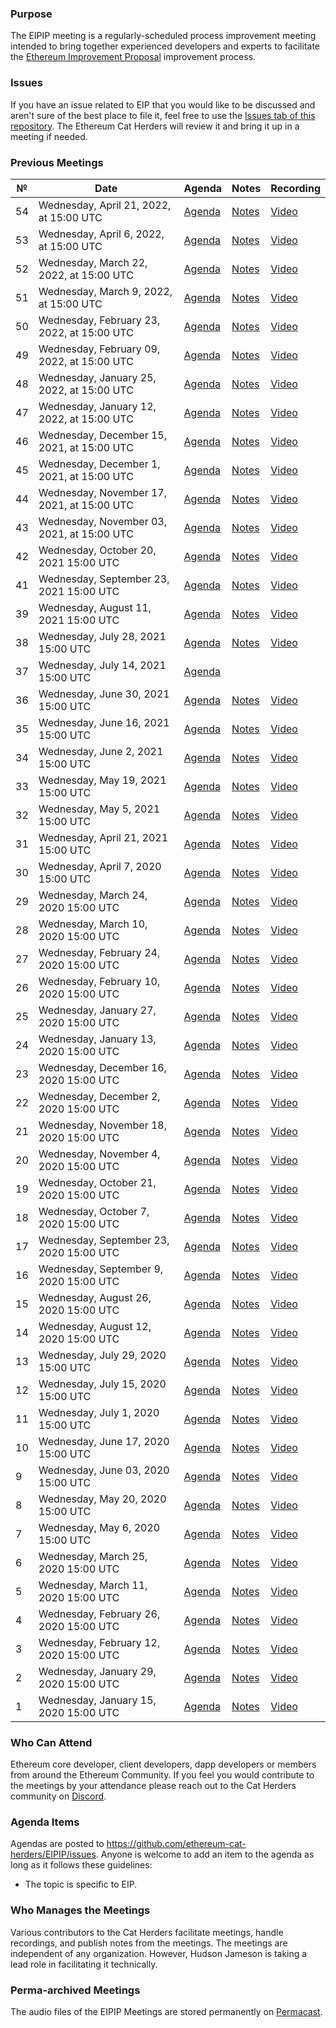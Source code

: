 ### Purpose
The EIPIP meeting is a regularly-scheduled process improvement meeting intended to bring together experienced developers and experts to facilitate the [Ethereum Improvement Proposal](https://github.com/ethereum/EIPs) improvement process.

### Issues
If you have an issue related to EIP that you would like to be discussed and aren't sure of the best place to file it, feel free to use the [Issues tab of this repository](https://github.com/ethereum-cat-herders/EIPIP/issues). The Ethereum Cat Herders will review it and bring it up in a meeting if needed.  

### Previous Meetings

 №  | Date                             | Agenda         | Notes          | Recording            |
--- | -------------------------------- | -------------- | -------------- | -------------------- |
 54 | Wednesday, April 21, 2022, at 15:00 UTC | [Agenda](https://github.com/ethereum-cat-herders/EIPIP/issues/125)    | [Notes](All%20EIPIP%20Meetings/Meeting%20054.md) | [Video](https://www.youtube.com/watch?v=4hii6hcYL3M&) |
53 | Wednesday, April 6, 2022, at 15:00 UTC | [Agenda](https://github.com/ethereum-cat-herders/EIPIP/issues/118)    | [Notes](All%20EIPIP%20Meetings/Meeting%20053.md) | [Video](https://www.youtube.com/watch?v=5VbbS-3MQss) |
  52 | Wednesday, March 22, 2022, at 15:00 UTC | [Agenda](https://github.com/ethereum-cat-herders/EIPIP/issues/116)    | [Notes](All%20EIPIP%20Meetings/Meeting%20052.md) | [Video](https://youtu.be/Wm8uYrAHAyE) |
  51 | Wednesday, March 9, 2022, at 15:00 UTC | [Agenda](https://github.com/ethereum-cat-herders/EIPIP/issues/112)    | [Notes](https://github.com/ethereum-cat-herders/EIPIP/commit/86b458f9ba8c11b2528cb1da1d7743d9d6ee8e91) | [Video](https://www.youtube.com/watch?v=GkL99zdY2_8&list=PL4cwHXAawZxpLrRIkDlBjDUUrGgF91pQw) |
  50 | Wednesday, February 23, 2022, at 15:00 UTC | [Agenda](https://github.com/ethereum-cat-herders/EIPIP/issues/110)    | [Notes](All%20EIPIP%20Meetings/Meeting%20050.md) | [Video](https://youtu.be/htwlb08kueg) |
  49 | Wednesday, February 09, 2022, at 15:00 UTC | [Agenda](https://github.com/ethereum-cat-herders/EIPIP/issues/107)    | [Notes](All%20EIPIP%20Meetings/Meeting%20049.md) | [Video](https://youtu.be/ATlQApSKDeM) |
  48 | Wednesday, January 25, 2022, at 15:00 UTC | [Agenda](https://github.com/ethereum-cat-herders/EIPIP/issues/105)    | [Notes](All%20EIPIP%20Meetings/Meeting%20048.md) | [Video](https://youtu.be/0oW6n9yuwoU) |
  47 | Wednesday, January 12, 2022, at 15:00 UTC | [Agenda](https://github.com/ethereum-cat-herders/EIPIP/issues/101)    | [Notes](All%20EIPIP%20Meetings/Meeting%20047.md) | [Video](https://www.youtube.com/watch?v=66fO36vzGUY) |
  46 | Wednesday, December 15, 2021, at 15:00 UTC | [Agenda](https://github.com/ethereum-cat-herders/EIPIP/issues/98)    | [Notes](All%20EIPIP%20Meetings/Meeting%20046.md) | [Video](https://www.youtube.com/watch?v=xEuy8b5cJjU&t=644s) |
  45 | Wednesday, December 1, 2021, at 15:00 UTC | [Agenda](https://github.com/ethereum-cat-herders/EIPIP/issues/95)    | [Notes](All%20EIPIP%20Meetings/Meeting%20045.md) | [Video](https://www.youtube.com/watch?v=cJXWOu5aefs) |
  44 | Wednesday, November 17, 2021, at 15:00 UTC | [Agenda](https://github.com/ethereum-cat-herders/EIPIP/issues/91)    | [Notes](All%20EIPIP%20Meetings/Meeting%20044.md) | [Video](https://youtu.be/e1fTsIMa4bE) |
  43 | Wednesday, November 03, 2021, at 15:00 UTC | [Agenda](https://github.com/ethereum-cat-herders/EIPIP/issues/90)    | [Notes](All%20EIPIP%20Meetings/Meeting%20043.md) | [Video](https://youtu.be/EV7plRxP0A4) |
  42 | Wednesday, October 20, 2021 15:00 UTC | [Agenda](https://github.com/ethereum-cat-herders/EIPIP/issues/87)    | [Notes](All%20EIPIP%20Meetings/Meeting%20042.md) | [Video](https://youtu.be/7FXF-dRVgj0) |
  41 | Wednesday, September 23, 2021 15:00 UTC | [Agenda](https://github.com/ethereum-cat-herders/EIPIP/issues/85)    | [Notes](All%20EIPIP%20Meetings/Meeting%20041.md) | [Video](https://youtu.be/54j6VK6ska0) |
  39 | Wednesday, August 11, 2021 15:00 UTC | [Agenda](https://github.com/ethereum-cat-herders/EIPIP/issues/82)    | [Notes](All%20EIPIP%20Meetings/Meeting%20039.md) | [Video](https://youtu.be/eo90AIGv3jw) |
  38 | Wednesday, July 28, 2021 15:00 UTC | [Agenda](https://github.com/ethereum-cat-herders/EIPIP/issues/79)    | [Notes](All%20EIPIP%20Meetings/Meeting%20038.md) | [Video](https://youtu.be/0zHXZhxs7IA) |
  37 | Wednesday, July 14, 2021 15:00 UTC | [Agenda](https://github.com/ethereum-cat-herders/EIPIP/issues/78)    | | |
  36 | Wednesday, June 30, 2021 15:00 UTC | [Agenda](https://github.com/ethereum-cat-herders/EIPIP/issues/75)    | [Notes](All%20EIPIP%20Meetings/Meeting%20036.md) | [Video](https://youtu.be/VgsK8xnrL3U) |
  35 | Wednesday, June 16, 2021 15:00 UTC | [Agenda](https://github.com/ethereum-cat-herders/EIPIP/issues/72)    | [Notes](All%20EIPIP%20Meetings/Meeting%20035.md) | [Video](https://youtu.be/VgsK8xnrL3U) |
  34 | Wednesday, June 2, 2021 15:00 UTC | [Agenda](https://github.com/ethereum-cat-herders/EIPIP/issues/70)    | [Notes](All%20EIPIP%20Meetings/Meeting%20034.md) | [Video](https://youtu.be/7pPyXnlAAjs) |
  33 | Wednesday, May 19, 2021 15:00 UTC | [Agenda](https://github.com/ethereum-cat-herders/EIPIP/issues/69)    | [Notes](All%20EIPIP%20Meetings/Meeting%20033.md) | [Video](https://youtu.be/BJ7X3csL9vc) |
  32 | Wednesday, May 5, 2021 15:00 UTC | [Agenda](https://github.com/ethereum-cat-herders/EIPIP/issues/67)    | [Notes](All%20EIPIP%20Meetings/Meeting%20032.md) | [Video](https://youtu.be/cHmjk4tn7GI) |
  31 | Wednesday, April 21, 2021 15:00 UTC | [Agenda](https://github.com/ethereum-cat-herders/EIPIP/issues/65)    | [Notes](All%20EIPIP%20Meetings/Meeting%20031.md) | [Video](https://www.youtube.com/watch?v=n1E1dreOMFE) |
  30 | Wednesday, April 7, 2020 15:00 UTC | [Agenda](https://github.com/ethereum-cat-herders/EIPIP/issues62)    | [Notes](All%20EIPIP%20Meetings/Meeting%20030.md) | [Video](https://www.youtube.com/watch?v=FdCeXxok2Fw) |
  29 | Wednesday, March 24, 2020 15:00 UTC | [Agenda](https://github.com/ethereum-cat-herders/EIPIP/issues/57)    | [Notes](All%20EIPIP%20Meetings/Meeting%20029.md) | [Video](https://www.youtube.com/watch?v=CD3LCpeQX8w) |
  28 | Wednesday, March 10, 2020 15:00 UTC | [Agenda](https://github.com/ethereum-cat-herders/EIPIP/issues/56)    | [Notes](All%20EIPIP%20Meetings/Meeting%20028.md) | [Video](https://www.youtube.com/watch?v=fKQVb-s0Tzs) |
  27 | Wednesday, February 24, 2020 15:00 UTC | [Agenda](https://github.com/ethereum-cat-herders/EIPIP/issues/54)    | [Notes](All%20EIPIP%20Meetings/Meeting%20027.md) | [Video](https://www.youtube.com/watch?v=nyW-5Y3elOs) |
  26 | Wednesday, February 10, 2020 15:00 UTC | [Agenda](https://github.com/ethereum-cat-herders/EIPIP/issues/50)    | [Notes](All%20EIPIP%20Meetings/Meeting%20026.md) | [Video](https://www.youtube.com/watch?v=XrkTATjdn6s) |
  25 | Wednesday, January 27, 2020 15:00 UTC | [Agenda](https://github.com/ethereum-cat-herders/EIPIP/issues/48)    | [Notes](All%20EIPIP%20Meetings/Meeting%20025.md) | [Video](https://www.youtube.com/watch?v=zz1IhYKztuc) |
  24 | Wednesday, January 13, 2020 15:00 UTC | [Agenda](https://github.com/ethereum-cat-herders/EIPIP/issues/47)    | [Notes](All%20EIPIP%20Meetings/Meeting%20024.md) | [Video](https://www.youtube.com/watch?v=PKayglbWpAs) |
  23 | Wednesday, December 16, 2020 15:00 UTC | [Agenda](https://github.com/ethereum-cat-herders/EIPIP/issues/44)    | [Notes](All%20EIPIP%20Meetings/Meeting%20023.md) | [Video](https://www.youtube.com/watch?v=B8uSDIYznuY) |
  22 | Wednesday, December 2, 2020 15:00 UTC | [Agenda](https://github.com/ethereum-cat-herders/EIPIP/issues/43)    | [Notes](All%20EIPIP%20Meetings/Meeting%20022.md) | [Video](https://www.youtube.com/watch?v=FUEaz9YrP0g) |
  21 | Wednesday, November 18, 2020 15:00 UTC | [Agenda](https://github.com/ethereum-cat-herders/EIPIP/issues/39)    | [Notes](All%20EIPIP%20Meetings/Meeting%20021.md) | [Video](https://www.youtube.com/watch?v=fJ762_NI2EU) |
  20 | Wednesday, November 4, 2020 15:00 UTC | [Agenda](https://github.com/ethereum-cat-herders/EIPIP/issues/38)    | [Notes](All%20EIPIP%20Meetings/Meeting%20020.md) | [Video](https://www.youtube.com/watch?v=m1A3F4v7H4M) |
  19 | Wednesday, October 21, 2020 15:00 UTC | [Agenda](https://github.com/ethereum-cat-herders/EIPIP/issues/36)    | [Notes](All%20EIPIP%20Meetings/Meeting%20019.md) | [Video](https://www.youtube.com/watch?v=k9rTZTkne3g) |
  18 | Wednesday, October 7, 2020 15:00 UTC | [Agenda](https://github.com/ethereum-cat-herders/EIPIP/issues/34)    | [Notes](All%20EIPIP%20Meetings/Meeting%20018.md) | [Video](https://www.youtube.com/watch?v=pscnoPt_4ko) |
  17 | Wednesday, September 23, 2020 15:00 UTC | [Agenda](https://github.com/ethereum-cat-herders/EIPIP/issues/33)    | [Notes](All%20EIPIP%20Meetings/Meeting%20017.md) | [Video](https://www.youtube.com/watch?v=fl5MOhbipgY) |
  16 | Wednesday, September 9, 2020 15:00 UTC | [Agenda](https://github.com/ethereum-cat-herders/EIPIP/issues/30)    | [Notes](All%20EIPIP%20Meetings/Meeting%20016.md) | [Video](https://www.youtube.com/watch?v=UJmYpFkZGzY) |
  15 | Wednesday, August 26, 2020 15:00 UTC | [Agenda](https://github.com/ethereum-cat-herders/EIPIP/issues/29)    | [Notes](All%20EIPIP%20Meetings/Meeting%20015.md) | [Video](https://www.youtube.com/watch?v=y6LBpY6byd0) |
  14 | Wednesday, August 12, 2020 15:00 UTC | [Agenda](https://github.com/ethereum-cat-herders/EIPIP/issues/26)    | [Notes](All%20EIPIP%20Meetings/Meeting%20014.md) | [Video](https://www.youtube.com/watch?v=mkz9eJ3GDTI) |
  13 | Wednesday, July 29, 2020 15:00 UTC | [Agenda](https://github.com/ethereum-cat-herders/EIPIP/issues/25)    | [Notes](All%20EIPIP%20Meetings/Meeting%20013.md) | [Video](https://youtu.be/8dxGtomafP4) |
  12 | Wednesday, July 15, 2020 15:00 UTC | [Agenda](https://github.com/ethereum-cat-herders/EIPIP/issues/23)    | [Notes](All%20EIPIP%20Meetings/Meeting%20012.md) | [Video](https://www.youtube.com/watch?v=5PSQDT1nr2E) |
  11 | Wednesday, July 1, 2020 15:00 UTC | [Agenda](https://github.com/ethereum-cat-herders/EIPIP/issues/21)    | [Notes](All%20EIPIP%20Meetings/Meeting%20011.md) | [Video](https://www.youtube.com/watch?v=wZnsVp0aqBk) |
  10 | Wednesday, June 17, 2020 15:00 UTC | [Agenda](https://github.com/ethereum-cat-herders/EIPIP/issues/19)    | [Notes](All%20EIPIP%20Meetings/Meeting%20010.md) | [Video](https://www.youtube.com/watch?v=8P5WnOsjPzs) |
  9 | Wednesday, June 03, 2020 15:00 UTC | [Agenda](https://github.com/ethereum-cat-herders/EIPIP/issues/16)    | [Notes](All%20EIPIP%20Meetings/Meeting%20009.md) | [Video](https://www.youtube.com/watch?v=59Bzw9dHIEM) |
  8 | Wednesday, May 20, 2020 15:00 UTC | [Agenda](https://github.com/ethereum-cat-herders/EIPIP/issues/15)     | [Notes](All%20EIPIP%20Meetings/Meeting%20008.md) | [Video](https://www.youtube.com/watch?v=OP5Z8BVSlqs) |
  7 | Wednesday, May 6, 2020 15:00 UTC | [Agenda](https://github.com/ethereum-cat-herders/EIPIP/issues/13)      | [Notes](All%20EIPIP%20Meetings/Meeting%20007.md) | [Video](https://www.youtube.com/watch?v=-ZUOWpEuAEU) |
  6 | Wednesday, March 25, 2020 15:00 UTC | [Agenda](https://github.com/ethereum-cat-herders/EIPIP/issues/10)   | [Notes](All%20EIPIP%20Meetings/Meeting%20006.md) | [Video](https://www.youtube.com/watch?v=ZPy1x2clAqk) |
  5 | Wednesday, March 11, 2020 15:00 UTC | [Agenda](https://github.com/ethereum-cat-herders/EIPIP/issues/8)    | [Notes](All%20EIPIP%20Meetings/Meeting%20005.md) | [Video](https://www.youtube.com/watch?v=MrJAHvyrg04) |
  4 | Wednesday, February 26, 2020 15:00 UTC | [Agenda](https://github.com/ethereum-cat-herders/EIPIP/issues/6) | [Notes](All%20EIPIP%20Meetings/Meeting%20004.md) | [Video](https://www.youtube.com/watch?v=c0DUKVNvML0) |
  3 | Wednesday, February 12, 2020 15:00 UTC | [Agenda](https://github.com/ethereum-cat-herders/EIPIP/issues/5) | [Notes](All%20EIPIP%20Meetings/Meeting%20003.md) | [Video](https://www.youtube.com/watch?v=XpEu8MyPRcc) |
  2 | Wednesday, January 29, 2020 15:00 UTC  | [Agenda](https://github.com/ethereum-cat-herders/EIPIP/issues/1) | [Notes](All%20EIPIP%20Meetings/Meeting%20002.md) | [Video](https://www.youtube.com/watch?v=oviaIsMLb8M) |
  1 | Wednesday, January 15, 2020 15:00 UTC  | [Agenda](All%20EIPIP%20Meetings/Meeting%20001.md)                | [Notes](All%20EIPIP%20Meetings/Meeting%20001.md) | [Video](https://www.youtube.com/watch?v=ZW3AWJD6cmI) |

### Who Can Attend
Ethereum core developer, client developers, dapp developers or members from around the Ethereum Community. If you feel you would contribute to the meetings by your attendance please reach out to the Cat Herders community on [Discord](https://discord.io/EthCatHerders).

### Agenda Items
Agendas are posted to https://github.com/ethereum-cat-herders/EIPIP/issues. Anyone is welcome to add an item to the agenda as long as it follows these guidelines:
- The topic is specific to EIP.

### Who Manages the Meetings
Various contributors to the Cat Herders facilitate meetings, handle recordings, and publish notes from the meetings. The meetings are independent of any organization. However, Hudson Jameson is taking a lead role in facilitating it technically. 

### Perma-archived Meetings
The audio files of the EIPIP Meetings are stored permanently on [Permacast](https://permacast.net/#/podcasts/lM27ylbkuBctxlit4kD71cSRvnXrMCSwgIGKNu2XRC4).
